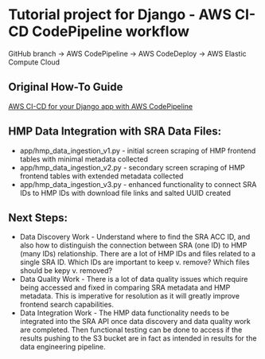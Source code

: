 # Tutorial project for Django - AWS CI-CD CodePipeline workflow

GitHub branch -> AWS CodePipeline -> AWS CodeDeploy -> AWS Elastic Compute Cloud

## Original How-To Guide
[AWS CI-CD for your Django app with AWS CodePipeline](https://medium.com/clairvoyantblog/aws-ci-cd-for-your-django-app-with-aws-codepipeline-aafec23f9e55)

## HMP Data Integration with SRA Data Files:
- app/hmp_data_ingestion_v1.py - initial screen scraping of HMP frontend tables with minimal metadata collected
- app/hmp_data_ingestion_v2.py - secondary screen scraping of HMP frontend tables with extended metadata collected
- app/hmp_data_ingestion_v3.py - enhanced functionality to connect SRA IDs to HMP IDs with download file links and salted UUID created

## Next Steps:
- Data Discovery Work - Understand where to find the SRA ACC ID, and also how to distinguish the connection between SRA (one ID) to HMP (many IDs) relationship. There are a lot of HMP IDs and files related to a single SRA ID. Which IDs are important to keep v. remove? Which files should be kepy v. removed?
- Data Quality Work - There is a lot of data quality issues which require being accessed and fixed in comparing SRA metadata and HMP metadata. This is imperative for resolution as it will greatly improve frontend search capabilities.
- Data Integration Work - The HMP data functionality needs to be integrated into the SRA API once data discovery and data quality work are completed. Then functional testing can be done to access if the results pushing to the S3 bucket are in fact as intended in results for the data engineering pipeline.
